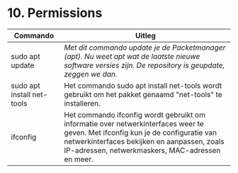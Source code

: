 # 10. Permissions

Commando | Uitleg
--- | ---
sudo apt update | _Met dit commando update je de Packetmanager (apt). Nu weet apt wat de laatste nieuwe software versies zijn. De repository is geupdate, zeggen we dan._
sudo apt install net-tools | Het commando sudo apt install net-tools wordt gebruikt om het pakket genaamd "net-tools" te installeren.
ifconfig | Het commando ifconfig wordt gebruikt om informatie over netwerkinterfaces weer te geven. Met ifconfig kun je de configuratie van netwerkinterfaces bekijken en aanpassen, zoals IP-adressen, netwerkmaskers, MAC-adressen en meer.
